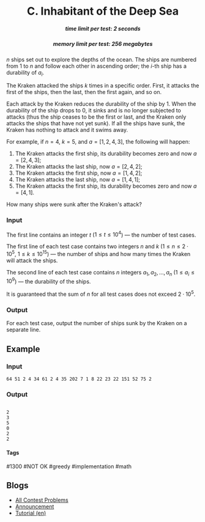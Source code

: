 <h1 style='text-align: center;'> C. Inhabitant of the Deep Sea</h1>

<h5 style='text-align: center;'>time limit per test: 2 seconds</h5>
<h5 style='text-align: center;'>memory limit per test: 256 megabytes</h5>

$n$ ships set out to explore the depths of the ocean. The ships are numbered from $1$ to $n$ and follow each other in ascending order; the $i$-th ship has a durability of $a_i$.

The Kraken attacked the ships $k$ times in a specific order. First, it attacks the first of the ships, then the last, then the first again, and so on.

Each attack by the Kraken reduces the durability of the ship by $1$. When the durability of the ship drops to $0$, it sinks and is no longer subjected to attacks (thus the ship ceases to be the first or last, and the Kraken only attacks the ships that have not yet sunk). If all the ships have sunk, the Kraken has nothing to attack and it swims away.

For example, if $n=4$, $k=5$, and $a=[1, 2, 4, 3]$, the following will happen:

1. The Kraken attacks the first ship, its durability becomes zero and now $a = [2, 4, 3]$;
2. The Kraken attacks the last ship, now $a = [2, 4, 2]$;
3. The Kraken attacks the first ship, now $a = [1, 4, 2]$;
4. The Kraken attacks the last ship, now $a = [1, 4, 1]$;
5. The Kraken attacks the first ship, its durability becomes zero and now $a = [4, 1]$.

How many ships were sunk after the Kraken's attack?

### Input

The first line contains an integer $t$ ($1 \le t \le 10^4$) — the number of test cases.

The first line of each test case contains two integers $n$ and $k$ ($1 \le n \le 2 \cdot 10^5$, $1 \le k \le 10^{15}$) — the number of ships and how many times the Kraken will attack the ships.

The second line of each test case contains $n$ integers $a_1, a_2, \dots, a_n$ ($1 \le a_i \le 10^9$) — the durability of the ships.

It is guaranteed that the sum of $n$ for all test cases does not exceed $2 \cdot 10^5$.

### Output

For each test case, output the number of ships sunk by the Kraken on a separate line.

## Example

### Input


```text
64 51 2 4 34 61 2 4 35 202 7 1 8 22 23 22 151 52 75 2
```
### Output

```text

2
3
5
0
2
2

```


#### Tags 

#1300 #NOT OK #greedy #implementation #math 

## Blogs
- [All Contest Problems](../Codeforces_Round_938_(Div._3).md)
- [Announcement](../blogs/Announcement.md)
- [Tutorial (en)](../blogs/Tutorial_(en).md)
